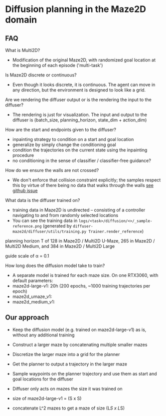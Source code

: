 # Diffusion planning in the Maze2D domain

## FAQ

What is Multi2D?
- Modification of the original Maze2D, with randomized goal location at the beginning of each episode ('multi-task')

Is Maze2D discrete or continuous?
- Even though it looks discrete, it is continuous. The agent can move in any direction, but the environment is designed to look like a grid.

Are we rendering the diffuser output or is the rendering the input to the diffuser?
- The rendering is just for visualization. The input and output to the diffuser is (batch_size, planning_horizon, state_dim + action_dim)

How are the start and endpoints given to the diffuser?
- inpainting strategy to condition on a start and goal location
- generalize by simply change the conditioning goal 
- condition the trajectories on the current state using the inpainting procedure
- no conditioning in the sense of classifier / classifier-free guidance?

How do we ensure the walls are not crossed?
- We don't enforce that collision constraint explicitly; the samples respect this by virtue of there being no data that walks through the walls [see github issue](https://github.com/jannerm/diffuser/issues/6)

What data is the diffuser trained on?
- training data in Maze2D is undirected – consisting of a controller navigating to and from randomly selected locations
- You can see the training data in `logs/<task>/diffusion/<>/_sample-reference.png` 
(generated by `diffuser-maze2d/diffuser/utils/training.py Trainer.render_reference`)


planning horizon T of 128 in Maze2D / Multi2D U-Maze, 265 in Maze2D / Multi2D Medium, and 384 in Maze2D / Multi2D Large

guide scale of α = 0.1

How long does the diffusion model take to train? 
- A separate model is trained for each maze size. On one RTX3060, with default parameters:
- maze2d-large-v1: 20h (200 epochs, ~1000 training trajectories per epoch)
- maze2d_umaze_v1:
- maze2d_medium_v1:

## Our approach

- Keep the diffusion model (e.g. trained on maze2d-large-v1) as is, without any additional training
- Construct a larger maze by concatenating multiple smaller mazes
- Discretize the larger maze into a grid for the planner
- Get the planner to output a trajectory in the larger maze
- Sample waypoints on the planner trajectory and use them as start and goal locations for the diffuser
- Diffuser only acts on mazes the size it was trained on 

- size of maze2d-large-v1 = (S x S)
- concatenate L^2 mazes to get a maze of size (L*S x L*S)
